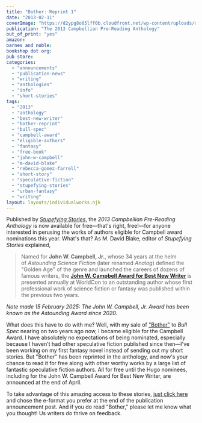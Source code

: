 ```yaml
---
title: "Bother: Reprint 1"
date: "2013-02-11"
coverImage: "https://d2ypg8o05lff0b.cloudfront.net/wp-content/uploads/sites/3/2013/04/Campbellian-Anthology-2013-cover-682x1024.jpg"
publication: "The 2013 Campbellian Pre-Reading Anthology"
out_of_print: "yes"
amazon:
barnes and noble:
bookshop dot org:
pub store:
categories:
  - "announcements"
  - "publication-news"
  - "writing"
  - "anthologies"
  - "info"
  - "short-stories"
tags:
  - "2013"
  - "anthology"
  - "best-new-writer"
  - "bother-reprint"
  - "bull-spec"
  - "campbell-award"
  - "eligible-authors"
  - "fantasy"
  - "free-book"
  - "john-w-campbell"
  - "m-david-blake"
  - "rebecca-gomez-farrell"
  - "short-story"
  - "speculative-fiction"
  - "stupefying-stories"
  - "urban-fantasy"
  - "writing"
layout: layouts/individualworks.njk  
---
```


Published by [_Stupefying Stories_](http://stupefyingstories.blogspot.com/ "Stupefying Stories"), the _2013 Campbellian Pre-Reading Anthology_ is now available for free—that's right, free!—for anyone interested in perusing the works of authors eligible for Campbell award nominations this year. What's that? As M. David Blake, editor of _Stupefying Stories_ explained,

> Named for **John W. Campbell, Jr.**, whose 34 years at the helm of _Astounding Science Fiction_ (later renamed _Analog_) defined the "Golden Age" of the genre and launched the careers of dozens of famous writers, the [**John W. Campbell Award for Best New Writer**](http://en.wikipedia.org/wiki/John_W._Campbell_Award_for_Best_New_Writer) is presented annually at WorldCon to an outstanding author whose first professional work of science fiction or fantasy was published within the previous two years.

_Note made 15 February 2025: The John W. Campbell, Jr. Award has been known as the Astounding Award since 2020._

What does this have to do with me? Well, with my sale of ["Bother"](/creative-works/bother/ "Bother Summary and Buy Links") to _Bull Spec_ nearing on two years ago now, I became eligible for the Campbell Award. I have absolutely no expectations of being nominated, especially because I haven't had other speculative fiction published since then—I've been working on my first fantasy novel instead of sending out my short stories. But "Bother" has been reprinted in the anthology, and now's your chance to read it for free along with other worthy works by a large list of fantastic speculative fiction authors. All for free until the Hugo nominees, including for the John W. Campbell Award for Best New Writer, are announced at the end of April.

To take advantage of this amazing access to these stories, [just click here](http://stupefyingstories.blogspot.com/2013/02/just-released-2013-campbellian-pre.html "2013 Campbellian Pre-Reading Anthology") and chose the e-format you prefer at the end of the publication announcement post. And if you do read "Bother," please let me know what you thought! Us writers do thrive on feedback.

